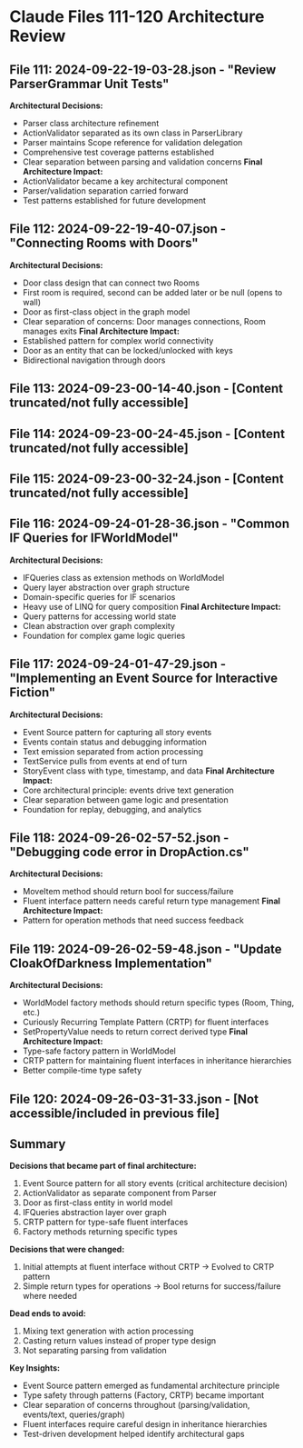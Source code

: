 # Claude Files 111-120 Architecture Review

## File 111: 2024-09-22-19-03-28.json - "Review ParserGrammar Unit Tests"
**Architectural Decisions:**
- Parser class architecture refinement
- ActionValidator separated as its own class in ParserLibrary
- Parser maintains Scope reference for validation delegation
- Comprehensive test coverage patterns established
- Clear separation between parsing and validation concerns
**Final Architecture Impact:**
- ActionValidator became a key architectural component
- Parser/validation separation carried forward
- Test patterns established for future development

## File 112: 2024-09-22-19-40-07.json - "Connecting Rooms with Doors"
**Architectural Decisions:**
- Door class design that can connect two Rooms
- First room is required, second can be added later or be null (opens to wall)
- Door as first-class object in the graph model
- Clear separation of concerns: Door manages connections, Room manages exits
**Final Architecture Impact:**
- Established pattern for complex world connectivity
- Door as an entity that can be locked/unlocked with keys
- Bidirectional navigation through doors

## File 113: 2024-09-23-00-14-40.json - [Content truncated/not fully accessible]

## File 114: 2024-09-23-00-24-45.json - [Content truncated/not fully accessible]

## File 115: 2024-09-23-00-32-24.json - [Content truncated/not fully accessible]

## File 116: 2024-09-24-01-28-36.json - "Common IF Queries for IFWorldModel"
**Architectural Decisions:**
- IFQueries class as extension methods on WorldModel
- Query layer abstraction over graph structure
- Domain-specific queries for IF scenarios
- Heavy use of LINQ for query composition
**Final Architecture Impact:**
- Query patterns for accessing world state
- Clean abstraction over graph complexity
- Foundation for complex game logic queries

## File 117: 2024-09-24-01-47-29.json - "Implementing an Event Source for Interactive Fiction"
**Architectural Decisions:**
- Event Source pattern for capturing all story events
- Events contain status and debugging information
- Text emission separated from action processing
- TextService pulls from events at end of turn
- StoryEvent class with type, timestamp, and data
**Final Architecture Impact:**
- Core architectural principle: events drive text generation
- Clear separation between game logic and presentation
- Foundation for replay, debugging, and analytics

## File 118: 2024-09-26-02-57-52.json - "Debugging code error in DropAction.cs"
**Architectural Decisions:**
- MoveItem method should return bool for success/failure
- Fluent interface pattern needs careful return type management
**Final Architecture Impact:**
- Pattern for operation methods that need success feedback

## File 119: 2024-09-26-02-59-48.json - "Update CloakOfDarkness Implementation"
**Architectural Decisions:**
- WorldModel factory methods should return specific types (Room, Thing, etc.)
- Curiously Recurring Template Pattern (CRTP) for fluent interfaces
- SetPropertyValue needs to return correct derived type
**Final Architecture Impact:**
- Type-safe factory pattern in WorldModel
- CRTP pattern for maintaining fluent interfaces in inheritance hierarchies
- Better compile-time type safety

## File 120: 2024-09-26-03-31-33.json - [Not accessible/included in previous file]

## Summary

**Decisions that became part of final architecture:**
1. Event Source pattern for all story events (critical architecture decision)
2. ActionValidator as separate component from Parser
3. Door as first-class entity in world model
4. IFQueries abstraction layer over graph
5. CRTP pattern for type-safe fluent interfaces
6. Factory methods returning specific types

**Decisions that were changed:**
1. Initial attempts at fluent interface without CRTP → Evolved to CRTP pattern
2. Simple return types for operations → Bool returns for success/failure where needed

**Dead ends to avoid:**
1. Mixing text generation with action processing
2. Casting return values instead of proper type design
3. Not separating parsing from validation

**Key Insights:**
- Event Source pattern emerged as fundamental architecture principle
- Type safety through patterns (Factory, CRTP) became important
- Clear separation of concerns throughout (parsing/validation, events/text, queries/graph)
- Fluent interfaces require careful design in inheritance hierarchies
- Test-driven development helped identify architectural gaps
